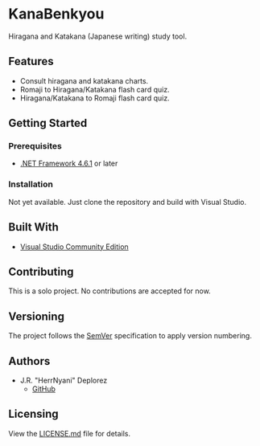 # KanaBenkyou
Hiragana and Katakana (Japanese writing) study tool.

## Features
- Consult hiragana and katakana charts.
- Romaji to Hiragana/Katakana flash card quiz.
- Hiragana/Katakana to Romaji flash card quiz.

## Getting Started

### Prerequisites
- [.NET Framework 4.6.1](https://www.microsoft.com/en-us/download/details.aspx?id=49981) or later

### Installation
Not yet available. Just clone the repository and build with Visual Studio.

## Built With
- [Visual Studio Community Edition](https://www.visualstudio.com/vs/community/)

## Contributing
This is a solo project. No contributions are accepted for now.

## Versioning
The project follows the [SemVer](http://semver.org/) specification to apply version numbering.

## Authors
- J.R. "HerrNyani" Deplorez
  - [GitHub](https://github.com/HerrNyani)
  
## Licensing
View the [LICENSE.md](LICENSE.md) file for details.
